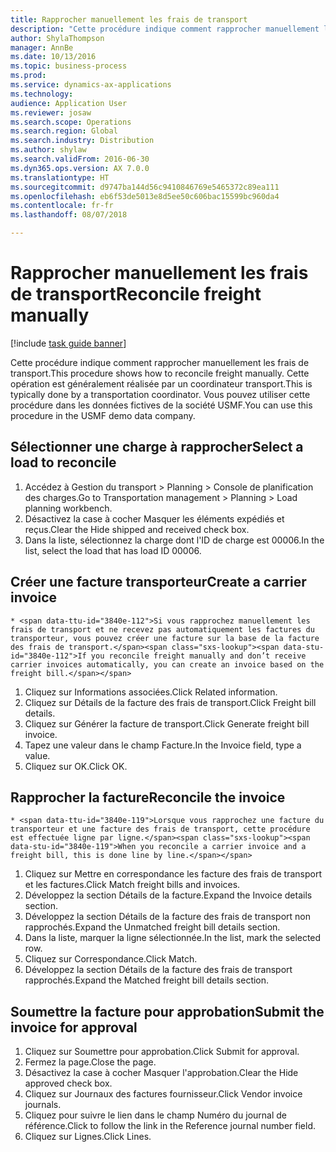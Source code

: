 ```yaml
--- 
title: Rapprocher manuellement les frais de transport
description: "Cette procédure indique comment rapprocher manuellement les frais de transport."
author: ShylaThompson
manager: AnnBe
ms.date: 10/13/2016
ms.topic: business-process
ms.prod: 
ms.service: dynamics-ax-applications
ms.technology: 
audience: Application User
ms.reviewer: josaw
ms.search.scope: Operations
ms.search.region: Global
ms.search.industry: Distribution
ms.author: shylaw
ms.search.validFrom: 2016-06-30
ms.dyn365.ops.version: AX 7.0.0
ms.translationtype: HT
ms.sourcegitcommit: d9747ba144d56c9410846769e5465372c89ea111
ms.openlocfilehash: eb6f53de5013e8d5ee50c606bac15599bc960da4
ms.contentlocale: fr-fr
ms.lasthandoff: 08/07/2018

---
```

# <a name="reconcile-freight-manually"></a><span data-ttu-id="3840e-103">Rapprocher manuellement les frais de transport</span><span class="sxs-lookup"><span data-stu-id="3840e-103">Reconcile freight manually</span></span>

[!include [task guide banner](../../includes/task-guide-banner.md)]

<span data-ttu-id="3840e-104">Cette procédure indique comment rapprocher manuellement les frais de transport.</span><span class="sxs-lookup"><span data-stu-id="3840e-104">This procedure shows how to reconcile freight manually.</span></span> <span data-ttu-id="3840e-105">Cette opération est généralement réalisée par un coordinateur transport.</span><span class="sxs-lookup"><span data-stu-id="3840e-105">This is typically done by a transportation coordinator.</span></span> <span data-ttu-id="3840e-106">Vous pouvez utiliser cette procédure dans les données fictives de la société USMF.</span><span class="sxs-lookup"><span data-stu-id="3840e-106">You can use this procedure in the USMF demo data company.</span></span>


## <a name="select-a-load-to-reconcile"></a><span data-ttu-id="3840e-107">Sélectionner une charge à rapprocher</span><span class="sxs-lookup"><span data-stu-id="3840e-107">Select a load to reconcile</span></span>
1. <span data-ttu-id="3840e-108">Accédez à Gestion du transport > Planning > Console de planification des charges.</span><span class="sxs-lookup"><span data-stu-id="3840e-108">Go to Transportation management > Planning > Load planning workbench.</span></span>
2. <span data-ttu-id="3840e-109">Désactivez la case à cocher Masquer les éléments expédiés et reçus.</span><span class="sxs-lookup"><span data-stu-id="3840e-109">Clear the Hide shipped and received check box.</span></span> 
3. <span data-ttu-id="3840e-110">Dans la liste, sélectionnez la charge dont l'ID de charge est 00006.</span><span class="sxs-lookup"><span data-stu-id="3840e-110">In the list, select the load that has load ID 00006.</span></span>

## <a name="create-a-carrier-invoice"></a><span data-ttu-id="3840e-111">Créer une facture transporteur</span><span class="sxs-lookup"><span data-stu-id="3840e-111">Create a carrier invoice</span></span>
    * <span data-ttu-id="3840e-112">Si vous rapprochez manuellement les frais de transport et ne recevez pas automatiquement les factures du transporteur, vous pouvez créer une facture sur la base de la facture des frais de transport.</span><span class="sxs-lookup"><span data-stu-id="3840e-112">If you reconcile freight manually and don’t receive carrier invoices automatically, you can create an invoice based on the freight bill.</span></span>  
1. <span data-ttu-id="3840e-113">Cliquez sur Informations associées.</span><span class="sxs-lookup"><span data-stu-id="3840e-113">Click Related information.</span></span>
2. <span data-ttu-id="3840e-114">Cliquez sur Détails de la facture des frais de transport.</span><span class="sxs-lookup"><span data-stu-id="3840e-114">Click Freight bill details.</span></span>
3. <span data-ttu-id="3840e-115">Cliquez sur Générer la facture de transport.</span><span class="sxs-lookup"><span data-stu-id="3840e-115">Click Generate freight bill invoice.</span></span>
4. <span data-ttu-id="3840e-116">Tapez une valeur dans le champ Facture.</span><span class="sxs-lookup"><span data-stu-id="3840e-116">In the Invoice field, type a value.</span></span>
5. <span data-ttu-id="3840e-117">Cliquez sur OK.</span><span class="sxs-lookup"><span data-stu-id="3840e-117">Click OK.</span></span>

## <a name="reconcile-the-invoice"></a><span data-ttu-id="3840e-118">Rapprocher la facture</span><span class="sxs-lookup"><span data-stu-id="3840e-118">Reconcile the invoice</span></span>
    * <span data-ttu-id="3840e-119">Lorsque vous rapprochez une facture du transporteur et une facture des frais de transport, cette procédure est effectuée ligne par ligne.</span><span class="sxs-lookup"><span data-stu-id="3840e-119">When you reconcile a carrier invoice and a freight bill, this is done line by line.</span></span>  
1. <span data-ttu-id="3840e-120">Cliquez sur Mettre en correspondance les facture des frais de transport et les factures.</span><span class="sxs-lookup"><span data-stu-id="3840e-120">Click Match freight bills and invoices.</span></span>
2. <span data-ttu-id="3840e-121">Développez la section Détails de la facture.</span><span class="sxs-lookup"><span data-stu-id="3840e-121">Expand the Invoice details section.</span></span>
3. <span data-ttu-id="3840e-122">Développez la section Détails de la facture des frais de transport non rapprochés.</span><span class="sxs-lookup"><span data-stu-id="3840e-122">Expand the Unmatched freight bill details section.</span></span>
4. <span data-ttu-id="3840e-123">Dans la liste, marquer la ligne sélectionnée.</span><span class="sxs-lookup"><span data-stu-id="3840e-123">In the list, mark the selected row.</span></span>
5. <span data-ttu-id="3840e-124">Cliquez sur Correspondance.</span><span class="sxs-lookup"><span data-stu-id="3840e-124">Click Match.</span></span>
6. <span data-ttu-id="3840e-125">Développez la section Détails de la facture des frais de transport rapprochés.</span><span class="sxs-lookup"><span data-stu-id="3840e-125">Expand the Matched freight bill details section.</span></span>

## <a name="submit-the-invoice-for-approval"></a><span data-ttu-id="3840e-126">Soumettre la facture pour approbation</span><span class="sxs-lookup"><span data-stu-id="3840e-126">Submit the invoice for approval</span></span>
1. <span data-ttu-id="3840e-127">Cliquez sur Soumettre pour approbation.</span><span class="sxs-lookup"><span data-stu-id="3840e-127">Click Submit for approval.</span></span>
2. <span data-ttu-id="3840e-128">Fermez la page.</span><span class="sxs-lookup"><span data-stu-id="3840e-128">Close the page.</span></span>
3. <span data-ttu-id="3840e-129">Désactivez la case à cocher Masquer l'approbation.</span><span class="sxs-lookup"><span data-stu-id="3840e-129">Clear the Hide approved check box.</span></span> 
4. <span data-ttu-id="3840e-130">Cliquez sur Journaux des factures fournisseur.</span><span class="sxs-lookup"><span data-stu-id="3840e-130">Click Vendor invoice journals.</span></span>
5. <span data-ttu-id="3840e-131">Cliquez pour suivre le lien dans le champ Numéro du journal de référence.</span><span class="sxs-lookup"><span data-stu-id="3840e-131">Click to follow the link in the Reference journal number field.</span></span>
6. <span data-ttu-id="3840e-132">Cliquez sur Lignes.</span><span class="sxs-lookup"><span data-stu-id="3840e-132">Click Lines.</span></span>


